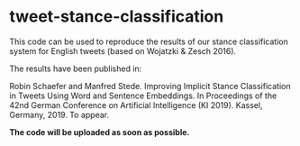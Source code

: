 # tweet-stance-classification

This code can be used to reproduce the results of our stance classification
system for English tweets (based on Wojatzki & Zesch 2016).

The results have been published in:

Robin Schaefer and Manfred Stede. Improving Implicit Stance Classification in
Tweets Using Word and Sentence Embeddings. In Proceedings of the 42nd German
Conference on Artificial Intelligence (KI 2019). Kassel, Germany, 2019.
To appear.

**The code will be uploaded as soon as possible.**

